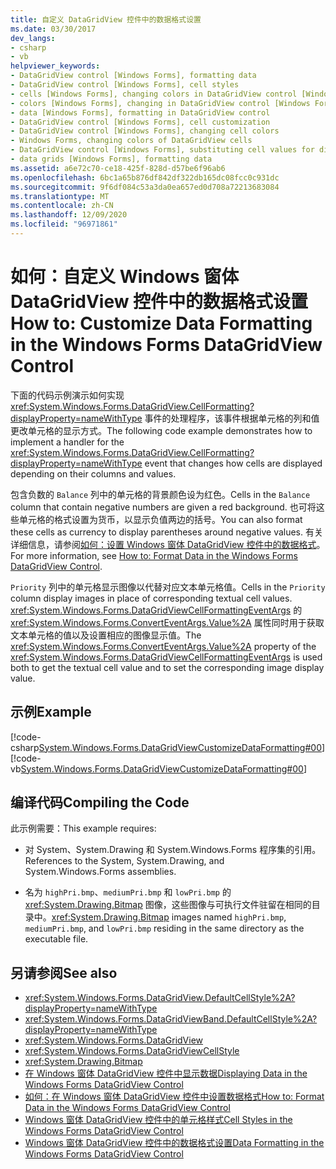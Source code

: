 ```yaml
---
title: 自定义 DataGridView 控件中的数据格式设置
ms.date: 03/30/2017
dev_langs:
- csharp
- vb
helpviewer_keywords:
- DataGridView control [Windows Forms], formatting data
- DataGridView control [Windows Forms], cell styles
- cells [Windows Forms], changing colors in DataGridView control [Windows Forms]
- colors [Windows Forms], changing in DataGridView control [Windows Forms]
- data [Windows Forms], formatting in DataGridView control
- DataGridView control [Windows Forms], cell customization
- DataGridView control [Windows Forms], changing cell colors
- Windows Forms, changing colors of DataGridView cells
- DataGridView control [Windows Forms], substituting cell values for display
- data grids [Windows Forms], formatting data
ms.assetid: a6e72c70-ce18-425f-828d-d57be6f96ab6
ms.openlocfilehash: 6bc1a65b876df842df322db165dc08fcc0c931dc
ms.sourcegitcommit: 9f6df084c53a3da0ea657ed0d708a72213683084
ms.translationtype: MT
ms.contentlocale: zh-CN
ms.lasthandoff: 12/09/2020
ms.locfileid: "96971861"
---
```

# <a name="how-to-customize-data-formatting-in-the-windows-forms-datagridview-control"></a><span data-ttu-id="d7734-102">如何：自定义 Windows 窗体 DataGridView 控件中的数据格式设置</span><span class="sxs-lookup"><span data-stu-id="d7734-102">How to: Customize Data Formatting in the Windows Forms DataGridView Control</span></span>
<span data-ttu-id="d7734-103">下面的代码示例演示如何实现 <xref:System.Windows.Forms.DataGridView.CellFormatting?displayProperty=nameWithType> 事件的处理程序，该事件根据单元格的列和值更改单元格的显示方式。</span><span class="sxs-lookup"><span data-stu-id="d7734-103">The following code example demonstrates how to implement a handler for the <xref:System.Windows.Forms.DataGridView.CellFormatting?displayProperty=nameWithType> event that changes how cells are displayed depending on their columns and values.</span></span>  
  
 <span data-ttu-id="d7734-104">包含负数的 `Balance` 列中的单元格的背景颜色设为红色。</span><span class="sxs-lookup"><span data-stu-id="d7734-104">Cells in the `Balance` column that contain negative numbers are given a red background.</span></span> <span data-ttu-id="d7734-105">也可将这些单元格的格式设置为货币，以显示负值两边的括号。</span><span class="sxs-lookup"><span data-stu-id="d7734-105">You can also format these cells as currency to display parentheses around negative values.</span></span> <span data-ttu-id="d7734-106">有关详细信息，请参阅[如何：设置 Windows 窗体 DataGridView 控件中的数据格式](how-to-format-data-in-the-windows-forms-datagridview-control.md)。</span><span class="sxs-lookup"><span data-stu-id="d7734-106">For more information, see [How to: Format Data in the Windows Forms DataGridView Control](how-to-format-data-in-the-windows-forms-datagridview-control.md).</span></span>  
  
 <span data-ttu-id="d7734-107">`Priority` 列中的单元格显示图像以代替对应文本单元格值。</span><span class="sxs-lookup"><span data-stu-id="d7734-107">Cells in the `Priority` column display images in place of corresponding textual cell values.</span></span> <span data-ttu-id="d7734-108"><xref:System.Windows.Forms.DataGridViewCellFormattingEventArgs> 的 <xref:System.Windows.Forms.ConvertEventArgs.Value%2A> 属性同时用于获取文本单元格的值以及设置相应的图像显示值。</span><span class="sxs-lookup"><span data-stu-id="d7734-108">The <xref:System.Windows.Forms.ConvertEventArgs.Value%2A> property of the <xref:System.Windows.Forms.DataGridViewCellFormattingEventArgs> is used both to get the textual cell value and to set the corresponding image display value.</span></span>  
  
## <a name="example"></a><span data-ttu-id="d7734-109">示例</span><span class="sxs-lookup"><span data-stu-id="d7734-109">Example</span></span>  
 [!code-csharp[System.Windows.Forms.DataGridViewCustomizeDataFormatting#00](~/samples/snippets/csharp/VS_Snippets_Winforms/System.Windows.Forms.DataGridViewCustomizeDataFormatting/cs/customFormatting.cs#00)]
 [!code-vb[System.Windows.Forms.DataGridViewCustomizeDataFormatting#00](~/samples/snippets/visualbasic/VS_Snippets_Winforms/System.Windows.Forms.DataGridViewCustomizeDataFormatting/vb/customFormatting.vb#00)]  
  
## <a name="compiling-the-code"></a><span data-ttu-id="d7734-110">编译代码</span><span class="sxs-lookup"><span data-stu-id="d7734-110">Compiling the Code</span></span>  
 <span data-ttu-id="d7734-111">此示例需要：</span><span class="sxs-lookup"><span data-stu-id="d7734-111">This example requires:</span></span>  
  
- <span data-ttu-id="d7734-112">对 System、System.Drawing 和 System.Windows.Forms 程序集的引用。</span><span class="sxs-lookup"><span data-stu-id="d7734-112">References to the System, System.Drawing, and System.Windows.Forms assemblies.</span></span>  
  
- <span data-ttu-id="d7734-113">名为 `highPri.bmp`、`mediumPri.bmp` 和 `lowPri.bmp` 的 <xref:System.Drawing.Bitmap> 图像，这些图像与可执行文件驻留在相同的目录中。</span><span class="sxs-lookup"><span data-stu-id="d7734-113"><xref:System.Drawing.Bitmap> images named `highPri.bmp`, `mediumPri.bmp`, and `lowPri.bmp` residing in the same directory as the executable file.</span></span>  
  
## <a name="see-also"></a><span data-ttu-id="d7734-114">另请参阅</span><span class="sxs-lookup"><span data-stu-id="d7734-114">See also</span></span>

- <xref:System.Windows.Forms.DataGridView.DefaultCellStyle%2A?displayProperty=nameWithType>
- <xref:System.Windows.Forms.DataGridViewBand.DefaultCellStyle%2A?displayProperty=nameWithType>
- <xref:System.Windows.Forms.DataGridView>
- <xref:System.Windows.Forms.DataGridViewCellStyle>
- <xref:System.Drawing.Bitmap>
- [<span data-ttu-id="d7734-115">在 Windows 窗体 DataGridView 控件中显示数据</span><span class="sxs-lookup"><span data-stu-id="d7734-115">Displaying Data in the Windows Forms DataGridView Control</span></span>](displaying-data-in-the-windows-forms-datagridview-control.md)
- [<span data-ttu-id="d7734-116">如何：在 Windows 窗体 DataGridView 控件中设置数据格式</span><span class="sxs-lookup"><span data-stu-id="d7734-116">How to: Format Data in the Windows Forms DataGridView Control</span></span>](how-to-format-data-in-the-windows-forms-datagridview-control.md)
- [<span data-ttu-id="d7734-117">Windows 窗体 DataGridView 控件中的单元格样式</span><span class="sxs-lookup"><span data-stu-id="d7734-117">Cell Styles in the Windows Forms DataGridView Control</span></span>](cell-styles-in-the-windows-forms-datagridview-control.md)
- [<span data-ttu-id="d7734-118">Windows 窗体 DataGridView 控件中的数据格式设置</span><span class="sxs-lookup"><span data-stu-id="d7734-118">Data Formatting in the Windows Forms DataGridView Control</span></span>](data-formatting-in-the-windows-forms-datagridview-control.md)
